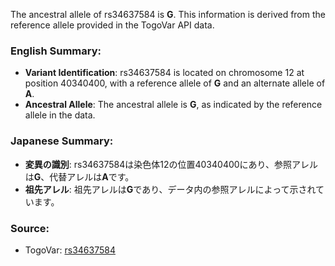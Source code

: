 The ancestral allele of rs34637584 is **G**. This information is derived from the reference allele provided in the TogoVar API data.

### English Summary:
- **Variant Identification**: rs34637584 is located on chromosome 12 at position 40340400, with a reference allele of **G** and an alternate allele of **A**.
- **Ancestral Allele**: The ancestral allele is **G**, as indicated by the reference allele in the data.

### Japanese Summary:
- **変異の識別**: rs34637584は染色体12の位置40340400にあり、参照アレルは**G**、代替アレルは**A**です。
- **祖先アレル**: 祖先アレルは**G**であり、データ内の参照アレルによって示されています。

### Source:
- TogoVar: [rs34637584](https://togovar.org/variant/tgv45580587)